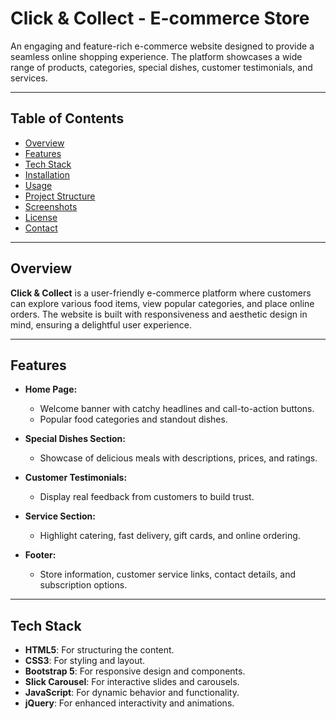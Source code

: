 # Click & Collect - E-commerce Store

An engaging and feature-rich e-commerce website designed to provide a seamless online shopping experience. The platform showcases a wide range of products, categories, special dishes, customer testimonials, and services.

---

## Table of Contents

- [Overview](#overview)
- [Features](#features)
- [Tech Stack](#tech-stack)
- [Installation](#installation)
- [Usage](#usage)
- [Project Structure](#project-structure)
- [Screenshots](#screenshots)
- [License](#license)
- [Contact](#contact)

---

## Overview

**Click & Collect** is a user-friendly e-commerce platform where customers can explore various food items, view popular categories, and place online orders. The website is built with responsiveness and aesthetic design in mind, ensuring a delightful user experience.

---

## Features

- **Home Page:**
  - Welcome banner with catchy headlines and call-to-action buttons.
  - Popular food categories and standout dishes.

- **Special Dishes Section:**
  - Showcase of delicious meals with descriptions, prices, and ratings.

- **Customer Testimonials:**
  - Display real feedback from customers to build trust.

- **Service Section:**
  - Highlight catering, fast delivery, gift cards, and online ordering.

- **Footer:**
  - Store information, customer service links, contact details, and subscription options.

---

## Tech Stack

- **HTML5**: For structuring the content.
- **CSS3**: For styling and layout.
- **Bootstrap 5**: For responsive design and components.
- **Slick Carousel**: For interactive slides and carousels.
- **JavaScript**: For dynamic behavior and functionality.
- **jQuery**: For enhanced interactivity and animations.
